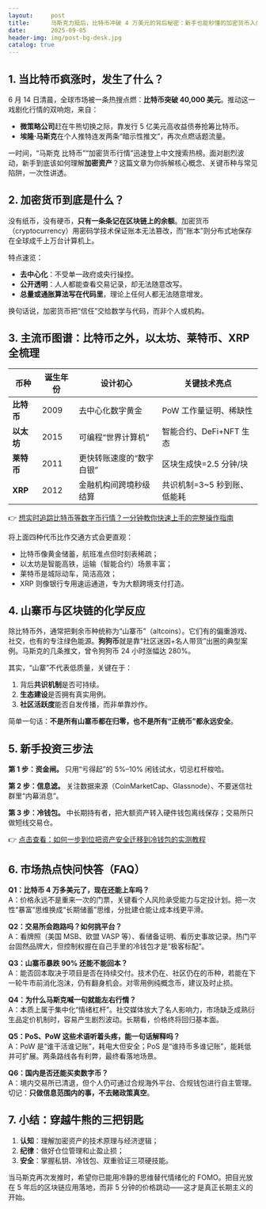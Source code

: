 ```yaml
---
layout:     post
title:      马斯克力挺后，比特币冲破 4 万美元的背后秘密：新手也能秒懂的加密货币入门
date:       2025-09-05
header-img: img/post-bg-desk.jpg
catalog: true
---
```


## 1. 当比特币疯涨时，发生了什么？

6 月 14 日清晨，全球市场被一条热搜点燃：**比特币突破 40,000 美元**。推动这一戏剧化行情的双响炮，来自：

- **微策略公司**赶在牛熊切换之际，靠发行 5 亿美元高收益债券抢筹比特币。
- **埃隆·马斯克**在个人推特连发两条“暗示性推文”，再次点燃话题流量。

一时间，“马斯克 比特币”“加密货币行情”迅速登上中文搜索热榜。面对剧烈波动，新手到底该如何理解**加密资产**？这篇文章为你拆解核心概念、关键币种与常见陷阱，一次性讲透。

## 2. 加密货币到底是什么？

没有纸币，没有硬币，**只有一条条记在区块链上的余额**。加密货币（cryptocurrency）用密码学技术保证账本无法篡改，而“账本”则分布式地保存在全球成千上万台计算机上。   

特点速览：

- **去中心化**：不受单一政府或央行操控。  
- **公开透明**：人人都能查看交易记录，却无法随意改写。  
- **总量或通胀算法写在代码里**，理论上任何人都无法随意增发。

换句话说，加密货币把“信任”交给数学与代码，而非个人或机构。

## 3. 主流币图谱：比特币之外，以太坊、莱特币、XRP 全梳理

| 币种      | 诞生年份 | 设计初心                     | 关键技术亮点                 |
|-----------|----------|------------------------------|------------------------------|
| **比特币** | 2009     | 去中心化数字黄金             | PoW 工作量证明、稀缺性       |
| **以太坊** | 2015     | 可编程“世界计算机”           | 智能合约、DeFi+NFT 生态      |
| **莱特币** | 2011     | 更快转账速度的“数字白银”     | 区块生成快=2.5 分钟/块       |
| **XRP**    | 2012     | 金融机构间跨境秒级结算        | 共识机制=3~5 秒到账、低能耗   |

👉 [想实时追踪比特币等数字币行情？一分钟教你快速上手的完整操作指南](https://okxdog.com/)

将上面四种代币比作交通方式会更直观：

- 比特币像黄金储蓄，航班准点但时刻表稀疏；  
- 以太坊是智能高铁，运输（智能合约）场景丰富；  
- 莱特币是城际动车，简洁高效；  
- XRP 则像银行专用速运通道，专为大额跨境支付打造。

## 4. 山寨币与区块链的化学反应

除比特币外，通常把剩余币种统称为“山寨币”（altcoins）。它们有的偏重游戏、社交，也有的专注绿色能源。**狗狗币**就是靠“社区迷因+名人带货”出圈的典型案例。马斯克的几条推文，曾令狗狗币 24 小时涨幅达 280%。

其实，“山寨”不代表低质量，关键在于：

1. 背后**共识机制**是否可持续。  
2. **生态建设**是否拥有真实用例。  
3. **社区活跃度**能否自发传播，而非单靠炒作。

简单一句话：**不是所有山寨币都在归零，也不是所有“正统币”都永远安全**。

## 5. 新手投资三步法

**第 1 步：资金闸。**
只用“亏得起”的 5%–10% 闲钱试水，切忌杠杆梭哈。

**第 2 步：信息滤。**
关注数据来源（CoinMarketCap、Glassnode）、不要迷信社群里“内幕消息”。

**第 3 步：冷钱包。**
中长期持有者，把大额资产转入硬件钱包离线保存；交易所只做短线交易仓。

👉 [点击查看：如何一步到位把资产安全迁移到冷钱包的实测教程](https://okxdog.com/)

## 6. 市场热点快问快答（FAQ）

**Q1：比特币 4 万多美元了，现在还能上车吗？**  
A：价格永远不是重来一次的门票，关键看个人风险承受能力与定投计划。把一次性“暴富”思维换成“长期储蓄”思维，分批建仓能让成本线更平滑。

**Q2：交易所会跑路吗？如何挑平台？**  
A：看牌照（美国 MSB、欧盟 VASP 等）、看储备证明、看历史事故记录。热门平台固然品牌大，但控制权握在自己手里的冷钱包才是“极客标配”。

**Q3：山寨币暴跌 90% 还能不能回本？**  
A：能否回本取决于项目是否在持续交付。技术仍在、社区仍在的币种，若能在下一轮牛市前消化泡沫，仍有翻身机会。对零用例纯概念币，建议及时止损。

**Q4：为什么马斯克喊一句就能左右行情？**  
A：本质上属于集中化“情绪杠杆”。社交媒体放大了名人影响力，市场缺乏成熟衍生品定价机制时，容易产生剧烈波动。长期看，价格终将回归基本面。

**Q5：PoS、PoW 这些术语听着头疼，能一句话解释吗？**  
A：PoW 是“谁干活谁记账”，耗电大但安全；PoS 是“谁持币多谁记账”，能耗低并可扩展。两条路线各有利弊，最终看落地场景。

**Q6：国内是否还能买卖数字币？**  
A：境内交易所已清退，但个人仍可通过合规海外平台、合规钱包进行自主管理。切记：**只做信息范围内的事，不去赌政策真空**。

## 7. 小结：穿越牛熊的三把钥匙

1. **认知**：理解加密资产的技术原理与经济逻辑；  
2. **纪律**：做好仓位管理和止盈止损；  
3. **安全**：掌握私钥、冷钱包、双重验证三项硬技能。

当马斯克再次发推时，希望你已能用冷静的思维替代情绪化的 FOMO。把目光放在 5 年后的区块链应用落地，而非 5 分钟的价格跳动——这才是真正长期主义的开始。
